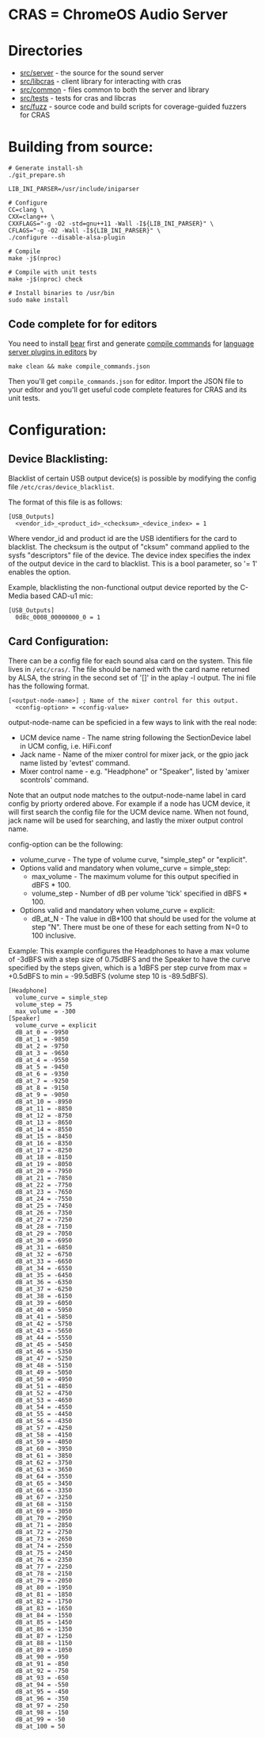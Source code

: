 CRAS = ChromeOS Audio Server
===

# Directories
- [src/server](src/server) - the source for the sound server
- [src/libcras](src/libcras) - client library for interacting with cras
- [src/common](src/common) - files common to both the server and library
- [src/tests](src/tests) - tests for cras and libcras
- [src/fuzz](src/fuzz) - source code and build scripts for coverage-guided
  fuzzers for CRAS

# Building from source:
```
# Generate install-sh
./git_prepare.sh

LIB_INI_PARSER=/usr/include/iniparser

# Configure
CC=clang \
CXX=clang++ \
CXXFLAGS="-g -O2 -std=gnu++11 -Wall -I${LIB_INI_PARSER}" \
CFLAGS="-g -O2 -Wall -I${LIB_INI_PARSER}" \
./configure --disable-alsa-plugin

# Compile
make -j$(nproc)

# Compile with unit tests
make -j$(nproc) check

# Install binaries to /usr/bin
sudo make install
```

## Code complete for for editors
You need to install [bear] first and generate [compile commands] for
[language server plugins in editors] by
```
make clean && make compile_commands.json
```
Then you'll get `compile_commands.json` for editor.
Import the JSON file to your editor and you'll get useful code complete
features for CRAS and its unit tests.

# Configuration:

## Device Blacklisting:

Blacklist of certain USB output device(s) is possible by modifying the config
file `/etc/cras/device_blacklist`.

The format of this file is as follows:
```
[USB_Outputs]
  <vendor_id>_<product_id>_<checksum>_<device_index> = 1
```
Where vendor_id and product id are the USB identifiers for the card to
blacklist. The checksum is the output of "cksum" command applied to the
sysfs "descriptors" file of the device. The device index specifies the
index of the output device in the card to blacklist.  This is a bool
parameter, so '= 1' enables the option.

Example, blacklisting the non-functional output device reported by the C-Media
based CAD-u1 mic:
```
[USB_Outputs]
  0d8c_0008_00000000_0 = 1
```

## Card Configuration:

There can be a config file for each sound alsa card on the system.  This file
lives in `/etc/cras/`.  The file should be named with the card name returned by
ALSA, the string in the second set of '[]' in the aplay -l output.  The ini file
has the following format.

```
[<output-node-name>] ; Name of the mixer control for this output.
  <config-option> = <config-value>
```
output-node-name can be speficied in a few ways to link with the real node:
- UCM device name - The name string following the SectionDevice label in UCM
    config, i.e. HiFi.conf
- Jack name - Name of the mixer control for mixer jack, or the gpio jack name
    listed by 'evtest' command.
- Mixer control name - e.g. "Headphone" or "Speaker", listed by
    'amixer scontrols' command.

Note that an output node matches to the output-node-name label in card config by
priorty ordered above. For example if a node has UCM device, it will first
search the config file for the UCM device name. When not found, jack name will
be used for searching, and lastly the mixer output control name.

config-option can be the following:
- volume_curve - The type of volume curve, "simple_step" or "explicit".
- Options valid and mandatory when volume_curve = simple_step:
  - max_volume - The maximum volume for this output specified in dBFS * 100.
  - volume_step - Number of dB per volume 'tick' specified in  dBFS * 100.
- Options valid and mandatory when volume_curve = explicit:
  - dB_at_N - The value in dB*100 that should be used for the volume at step
      "N".  There must be one of these for each setting from N=0 to 100
      inclusive.


Example:
This example configures the Headphones to have a max volume of -3dBFS with a
step size of 0.75dBFS and the Speaker to have the curve specified by the steps
given, which is a 1dBFS per step curve from max = +0.5dBFS to min = -99.5dBFS
(volume step 10 is -89.5dBFS).

```
[Headphone]
  volume_curve = simple_step
  volume_step = 75
  max_volume = -300
[Speaker]
  volume_curve = explicit
  dB_at_0 = -9950
  dB_at_1 = -9850
  dB_at_2 = -9750
  dB_at_3 = -9650
  dB_at_4 = -9550
  dB_at_5 = -9450
  dB_at_6 = -9350
  dB_at_7 = -9250
  dB_at_8 = -9150
  dB_at_9 = -9050
  dB_at_10 = -8950
  dB_at_11 = -8850
  dB_at_12 = -8750
  dB_at_13 = -8650
  dB_at_14 = -8550
  dB_at_15 = -8450
  dB_at_16 = -8350
  dB_at_17 = -8250
  dB_at_18 = -8150
  dB_at_19 = -8050
  dB_at_20 = -7950
  dB_at_21 = -7850
  dB_at_22 = -7750
  dB_at_23 = -7650
  dB_at_24 = -7550
  dB_at_25 = -7450
  dB_at_26 = -7350
  dB_at_27 = -7250
  dB_at_28 = -7150
  dB_at_29 = -7050
  dB_at_30 = -6950
  dB_at_31 = -6850
  dB_at_32 = -6750
  dB_at_33 = -6650
  dB_at_34 = -6550
  dB_at_35 = -6450
  dB_at_36 = -6350
  dB_at_37 = -6250
  dB_at_38 = -6150
  dB_at_39 = -6050
  dB_at_40 = -5950
  dB_at_41 = -5850
  dB_at_42 = -5750
  dB_at_43 = -5650
  dB_at_44 = -5550
  dB_at_45 = -5450
  dB_at_46 = -5350
  dB_at_47 = -5250
  dB_at_48 = -5150
  dB_at_49 = -5050
  dB_at_50 = -4950
  dB_at_51 = -4850
  dB_at_52 = -4750
  dB_at_53 = -4650
  dB_at_54 = -4550
  dB_at_55 = -4450
  dB_at_56 = -4350
  dB_at_57 = -4250
  dB_at_58 = -4150
  dB_at_59 = -4050
  dB_at_60 = -3950
  dB_at_61 = -3850
  dB_at_62 = -3750
  dB_at_63 = -3650
  dB_at_64 = -3550
  dB_at_65 = -3450
  dB_at_66 = -3350
  dB_at_67 = -3250
  dB_at_68 = -3150
  dB_at_69 = -3050
  dB_at_70 = -2950
  dB_at_71 = -2850
  dB_at_72 = -2750
  dB_at_73 = -2650
  dB_at_74 = -2550
  dB_at_75 = -2450
  dB_at_76 = -2350
  dB_at_77 = -2250
  dB_at_78 = -2150
  dB_at_79 = -2050
  dB_at_80 = -1950
  dB_at_81 = -1850
  dB_at_82 = -1750
  dB_at_83 = -1650
  dB_at_84 = -1550
  dB_at_85 = -1450
  dB_at_86 = -1350
  dB_at_87 = -1250
  dB_at_88 = -1150
  dB_at_89 = -1050
  dB_at_90 = -950
  dB_at_91 = -850
  dB_at_92 = -750
  dB_at_93 = -650
  dB_at_94 = -550
  dB_at_95 = -450
  dB_at_96 = -350
  dB_at_97 = -250
  dB_at_98 = -150
  dB_at_99 = -50
  dB_at_100 = 50
```

[bear]: https://github.com/rizsotto/Bear
[compile commands]: https://clang.llvm.org/extra/clangd/Installation.html#compile-commands-json
[language server plugins in editors]: https://clang.llvm.org/extra/clangd/Installation.html#editor-plugins
